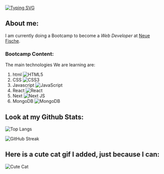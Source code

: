 [![Typing SVG](https://readme-typing-svg.demolab.com?font=Fira+Code&weight=800&size=30&pause=1000&color=0969DA&background=53FFE100&vCenter=true&random=false&width=435&lines=Welcome+to+my+profile+)](https://git.io/typing-svg)

## About me:
I am currently doing a Bootcamp to become a *Web Developer* at <a href="https://www.neuefische.de/">Neue Fische</a>.
### Bootcamp Content:
The main technologies We are learning are:
1. html ![HTML5](https://img.shields.io/badge/html5-%23E34F26.svg?style=for-the-badge&logo=html5&logoColor=white)
2. CSS ![CSS3](https://img.shields.io/badge/css3-%231572B6.svg?style=for-the-badge&logo=css3&logoColor=white)
3. Javascript ![JavaScript](https://img.shields.io/badge/javascript-%23323330.svg?style=for-the-badge&logo=javascript&logoColor=%23F7DF1E)
4. React ![React](https://img.shields.io/badge/react-%2320232a.svg?style=for-the-badge&logo=react&logoColor=%2361DAFB)
5. Next ![Next JS](https://img.shields.io/badge/Next-black?style=for-the-badge&logo=next.js&logoColor=white)
6. MongoDB ![MongoDB](https://img.shields.io/badge/MongoDB-%234ea94b.svg?style=for-the-badge&logo=mongodb&logoColor=white)

## Look at my Github Stats:

![Top Langs](https://github-readme-stats.vercel.app/api/top-langs/?username=Bruno0221&layout=compact&theme=transparent&hide_border=true)

![GitHub Streak](https://streak-stats.demolab.com?user=Bruno0221&theme=transparent&border_radius=5&date_format=j%2Fn%5B%2FY%5&hide_border=true)

## Here is a cute cat gif I added, just because I can:
![Cute Cat](https://media.giphy.com/media/vFKqnCdLPNOKc/giphy.gif)
